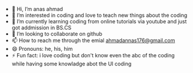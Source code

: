 - 👋 Hi, I’m anas ahmad   
- 👀 I’m interested in coding and love to teach new things about the coding 
- 🌱 I’m currently learning coding from online tutorials via youtube and just got addmission in BS.CS
- 💞️ I’m looking to collaborate on github
- 📫 How to reach me through the emial ahmadannas176@gmail.com
- 😄 Pronouns: he, his, him
- ⚡ Fun fact: i love coding but don't know even the abc of the coding while having some knowladge abot the UI coding

<!---
anaswahla2/anaswahla2 is a ✨ special ✨ repository because its `README.md` (this file) appears on your GitHub profile.
You can click the Preview link to take a look at your changes.
--->
